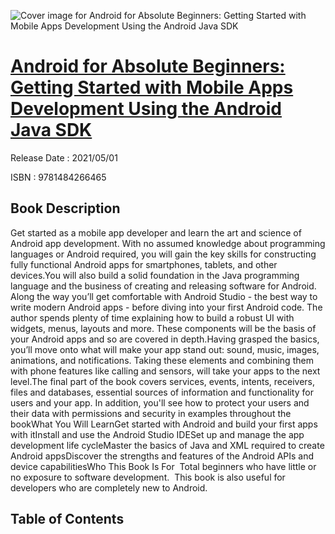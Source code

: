 ![Cover image for Android for Absolute Beginners: Getting Started with Mobile Apps Development Using the Android Java SDK](https://imgdetail.ebookreading.net/cover/cover/202109/EB9781484266465.jpg)

[Android for Absolute Beginners: Getting Started with Mobile Apps Development Using the Android Java SDK](https://ebookreading.net/view/book/Android+for+Absolute+Beginners%3A+Getting+Started+with+Mobile+Apps+Development+Using+the+Android+Java+SDK-EB9781484266465_1.html "Android for Absolute Beginners: Getting Started with Mobile Apps Development Using the Android Java SDK")
====================================================================================================================

Release Date : 2021/05/01

ISBN : 9781484266465

Book Description
-----------------

Get started as a mobile app developer and learn the art and science of Android app development. With no assumed knowledge about programming languages or Android required, you will gain the key skills for constructing fully functional Android apps for smartphones, tablets, and other devices.You will also build a solid foundation in the Java programming language and the business of creating and releasing software for Android. Along the way you’ll get comfortable with Android Studio - the best way to write modern Android apps - before diving into your first Android code. The author spends plenty of time explaining how to build a robust UI with widgets, menus, layouts and more. These components will be the basis of your Android apps and so are covered in depth.Having grasped the basics, you’ll move onto what will make your app stand out: sound, music, images, animations, and notifications. Taking these elements and combining them with phone features like calling and sensors, will take your apps to the next level.The final part of the book covers services, events, intents, receivers, files and databases, essential sources of information and functionality for users and your app. In addition, you'll see how to protect your users and their data with permissions and security in examples throughout the bookWhat You Will LearnGet started with Android and build your first apps with itInstall and use the Android Studio IDESet up and manage the app development life cycleMaster the basics of Java and XML required to create Android appsDiscover the strengths and features of the Android APIs and device capabilitiesWho This Book Is For&nbsp; Total beginners who have little or no exposure to software development.&nbsp; This book is also useful for developers who are completely new to Android.
  

Table of Contents
-----------------

